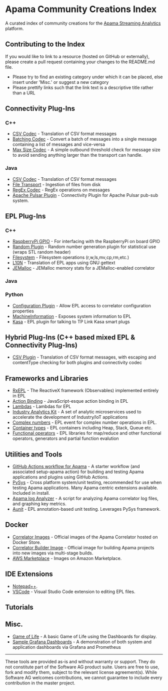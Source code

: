 # Apama Community Creations Index
A curated index of community creations for the [Apama Streaming Analytics](http://www.apamacommunity.com/) platform.

## Contributing to the Index
If you would like to link to a resource (hosted on GitHub or externally), please create a pull request containing your changes to the README.md file. 

- Please try to find an existing category under which it can be placed, else insert under 'Misc.' or suggest a new category
- Please prettify links such that the link text is a descriptive title rather than a URL

## Connectivity Plug-Ins
### C++
- [CSV Codec](https://github.com/himanshunandeshwar/apama-streaming-analytics-connectivityPlugin-CSVCodec-cpp) - Translation of CSV format messages
- [Batching Codec](https://github.com/mjj29/apama-batching-codec) - Convert a batch of messages into a single message containing a list of messages and vice-versa
- [Max Size Codec](https://github.com/mjj29/apama-maxsize-codec) - A simple outbound threshold check for message size to avoid sending anything larger than the transport can handle.

### Java
- [CSV Codec](https://github.com/SoftwareAG/apama-streaming-analytics-connectivity-CSVCodec) - Translation of CSV format messages
- [File Transport](https://github.com/SoftwareAG/apama-streaming-analytics-connectivity-FileTransport) - Ingestion of files from disk
- [RegEx Codec](https://github.com/SoftwareAG/apama-streaming-analytics-connectivity-RegExCodec) - RegEx operations on messages
- [Apache Pulsar Plugin](https://github.com/prabal77/ApachePulsarConnecitivityPlugin) - Connectivity Plugin for Apache Pulsar pub-sub system.

## EPL Plug-Ins
### C++
- [RaspberryPi GPIO](https://github.com/CallumAttryde/apama_GPIO) - For interfacing with the RaspberryPi on board GPIO
- [Random Plugin](https://github.com/mjj29/apama-random-plugin) - Random number generation plugin for statistical use (wraps STL random header)
- [Filesystem](https://github.com/CallumAttryde/apama_file_plugin) - Filesystem operations (r,w,ls,mv,cp,rm,etc.)
- [L10N](https://github.com/mjj29/apama-epl-l10n-plugin) - Translation of EPL apps using GNU gettext
- [JEMalloc](https://github.com/mjj29/apama-jemalloc-plugin) - JEMalloc memory stats for a JEMalloc-enabled correlator

### Java

### Python
- [Configuration Plugin](https://github.com/mjj29/apama-configuration-plugin) - Allow EPL access to correlator configuration properties
- [MachineInformation](https://github.com/imog63/MachineInformation) - Exposes system information to EPL
- [Kasa](https://github.com/mjj29/apama-kasa-plugin) - EPL plugin for talking to TP Link Kasa smart plugs

## Hybrid Plug-Ins (C++ based mixed EPL & Connectivity Plug-Ins)
- [CSV Plugin](https://github.com/mjj29/apama-csv-plugin) - Translation of CSV format messages, with escaping and contentType checking for both plugins and connectivity codec

## Frameworks and Libraries
- [RxEPL](https://github.com/SoftwareAG/apama-rxepl) - The ReactiveX framework (Observables) implemented entirely in EPL
- [Action Binding](https://github.com/rpeach-sag/apama-action-binding) - JavaScript-esque action binding in EPL
- [Lambdas](https://github.com/SoftwareAG/apama-lambdas) - Lambdas for EPL
- [Industry Analytics Kit](https://github.com/SoftwareAG/apama-industry-analytics-kit) - A set of analytic microservices used to accelerate the development of Industry/IoT applications
- [Complex numbers](https://github.com/mjj29/apama-epl-complex) - EPL event for complex number operations in EPL.
- [Container types](https://github.com/mjj29/apama-epl-containers) - EPL containers including Heap, Stack, Queue etc.
- [Functional operators](https://github.com/mjj29/apama-epl-functional) - EPL libraries for map/reduce and other functional operators, generators and partial function evalution

## Utilities and Tools
- [GitHub Actions workflow for Apama](https://github.com/ApamaCommunity/.github) - A starter workflow (and associated setup-apama action) for building and testing Apama applications and plugins using GitHub Actions. 
- [PySys](https://pysys-test.github.io/pysys-test/) - Cross platform system/unit testing, recommended for use when testing Apama applications. Many Apama centric extensions available. Included in install.
- [Apama log Analyzer](https://github.com/ApamaCommunity/apama-log-analyzer) - A script for analyzing Apama correlator log files, and graphing key metrics.
- [Aunit](https://github.com/antoinewaugh/aunit) - EPL annotation-based unit testing. Leverages PySys framework.

## Docker
- [Correlator Images](https://hub.docker.com/_/apama-correlator) - Official images of the Apama Correlator hosted on Docker Store.
- [Correlator Builder Image](https://hub.docker.com/_/softwareag-apama-builder) - Official image for building Apama projects into new images via multi-stage builds.
- [AWS Marketplace](https://aws.amazon.com/marketplace/pp/B07KBHJ5NL?qid=1547210773784&sr=0-1&ref_=srh_res_product_title) - Images on Amazon Marketplace.

## IDE Extensions
- [Notepad++](https://github.com/rpeach-sag/apama-notepad-syntax).
- [VSCode](https://marketplace.visualstudio.com/items?itemName=CaribouJohn.apama-extensions) - Visual Studio Code extension to editing EPL files.

## Tutorials

## Misc.
- [Game of Life](https://github.com/nmfa/apama_life.git) - A basic Game of Life using the Dashboards for display.
- [Sample Grafana Dashboards](https://github.com/ChrisF999/Apama-Dashboard) - A demonstration of both system and application dashboards via Grafana and Prometheus


------------------------------
These tools are provided as-is and without warranty or support. They do not constitute part of the Software AG product suite. Users are free to use, fork and modify them, subject to the relevant license agreement(s). While Software AG welcomes contributions, we cannot guarantee to include every contribution in the master project.
